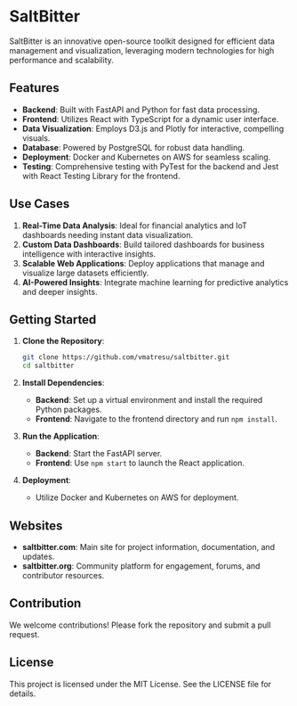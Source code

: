 # SaltBitter

SaltBitter is an innovative open-source toolkit designed for efficient data management and visualization, leveraging modern technologies for high performance and scalability.

## Features

- **Backend**: Built with FastAPI and Python for fast data processing.
- **Frontend**: Utilizes React with TypeScript for a dynamic user interface.
- **Data Visualization**: Employs D3.js and Plotly for interactive, compelling visuals.
- **Database**: Powered by PostgreSQL for robust data handling.
- **Deployment**: Docker and Kubernetes on AWS for seamless scaling.
- **Testing**: Comprehensive testing with PyTest for the backend and Jest with React Testing Library for the frontend.

## Use Cases

1. **Real-Time Data Analysis**: Ideal for financial analytics and IoT dashboards needing instant data visualization.
2. **Custom Data Dashboards**: Build tailored dashboards for business intelligence with interactive insights.
3. **Scalable Web Applications**: Deploy applications that manage and visualize large datasets efficiently.
4. **AI-Powered Insights**: Integrate machine learning for predictive analytics and deeper insights.

## Getting Started

1. **Clone the Repository**: 
   ```bash
   git clone https://github.com/vmatresu/saltbitter.git
   cd saltbitter
   ```

2. **Install Dependencies**: 
   - **Backend**: Set up a virtual environment and install the required Python packages.
   - **Frontend**: Navigate to the frontend directory and run `npm install`.

3. **Run the Application**: 
   - **Backend**: Start the FastAPI server.
   - **Frontend**: Use `npm start` to launch the React application.

4. **Deployment**: 
   - Utilize Docker and Kubernetes on AWS for deployment.

## Websites

- **saltbitter.com**: Main site for project information, documentation, and updates.
- **saltbitter.org**: Community platform for engagement, forums, and contributor resources.

## Contribution

We welcome contributions! Please fork the repository and submit a pull request.

## License

This project is licensed under the MIT License. See the LICENSE file for details.
